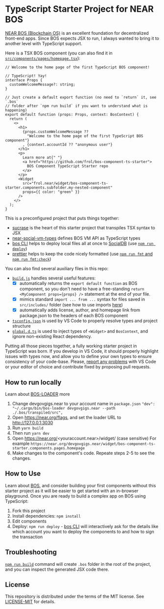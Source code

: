 # TypeScript Starter Project for NEAR BOS

[NEAR BOS (Blockchain OS)](https://docs.near.org/bos/) is an excellent foundation for decentralized front-end apps.
Since BOS expects JSX to run, I always wanted to bring it to another level with TypeScript support.

Here is a TSX BOS component (you can also find it in [`src/components/pages/homepage.tsx`](https://github.com/frol/bos-component-ts-starter/blob/main/src/components/pages/homepage.tsx)):

```tsx
// Welcome to the home page of the first TypeScript BOS component!

// TypeScript! Yay!
interface Props {
  customWelcomeMessage?: string;
}

// Just create a default export function (no need to `return` it, see `.bos`
// folder after `npm run build` if you want to understand what is happening)
export default function (props: Props, context: BosContext) {
  return (
    <>
      <h1>
        {props.customWelcomeMessage ??
          "Welcome to the home page of the first TypeScript BOS component"}
        , {context.accountId ?? "anonymous user"}
      </h1>
      <p>
        Learn more at{" "}
        <a href="https://github.com/frol/bos-component-ts-starter">
          BOS Component TypeScript Starter repo
        </a>
      </p>
      <Widget
        src="frol.near/widget/bos-component-ts-starter.components.subfolder.my-nested-component"
        props={{ color: "green" }}
      />
    </>
  );
}
```

This is a preconfigured project that puts things together:

* [sucrase](https://sucrase.io/) is the heart of this starter project that transpiles TSX syntax to JSX
* [near-social-vm-types](https://www.npmjs.com/package/near-social-vm-types) defines BOS VM API as TypeScript types
* [bos CLI](https://bos.cli.rs) helps to deploy local files all at once to [SocialDB](https://github.com/NearSocial/social-db) (use [`npm run deploy`](https://github.com/frol/bos-component-ts-starter/blob/beb7e6722c46dc53282c9e42b5388fe4ad16819e/package.json#L18))
* [prettier](https://prettier.io/) helps to keep the code nicely formatted (use [`npm run fmt` and `npm run fmt:check`](https://github.com/frol/bos-component-ts-starter/blob/beb7e6722c46dc53282c9e42b5388fe4ad16819e/package.json#L14-L15))

You can also find several auxiliary files in this repo:

* [`build.js`](https://github.com/frol/bos-component-ts-starter/blob/main/build.js) handles several useful features:
  * [x] automatically returns the `export default function` as BOS component, so you don't need to have a free-standing `return <MyComponent props={props} />` statement at the end of your file.
  * [x] mimics standard `import ... from ...` syntax for files saved in `src/includes/` folder (see how to use imports [here](https://github.com/frol/bos-component-ts-starter/blob/main/src/components/subfolder/my-nested-component.tsx))
  * [x] automatically adds license, author, and homepage link from package.json to the headers of each BOS component
* [`tsconfig.json`](https://github.com/frol/bos-component-ts-starter/blob/main/tsconfig.json) is used by VS Code to properly resolve types and project structure
* [`global.d.ts`](https://github.com/frol/bos-component-ts-starter/blob/main/global.d.ts) is used to inject types of `<Widget>` and `BosContext`, and ignore non-existing React dependency.

Putting all those pieces together, a fully working starter project in TypeScript was born.
If you develop in VS Code, it should properly highlight issues with types now, and allow you to define your own types to ensure consistency of your code-base.
Please, [report any problems](https://github.com/frol/bos-component-ts-starter/issues) with VS Code or your editor of choice and contribute fixed by proposing pull requests.

## How to run locally

Learn about [BOS-LOADER](https://docs.near.org/bos/dev/bos-loader) more

1. Change devgovgigs.near to your account name in `package.json`
   `"dev": "~/.cargo/bin/bos-loader devgovgigs.near --path ./.bos/transpiled/src",`
2. Open https://near.org/flags, and set the loader URL to http://127.0.0.1:3030
3. Run `yarn build`
4. Then run `yarn dev`
5. Open https://near.org/<youraccount.near>/widget/<component name> (case sensitive)
   For example `https://near.org/devgovgigs.near/widget/bos-component-ts-starter.components.pages.homepage`
6. Make changes to the component's code. Repeate steps 2-5 to see the changes.


## How to Use

Learn about [BOS](https://docs.near.org/bos/), and consider building your first components without this starter project as it will be easier to get started with an in-browser playground.
Once you are ready to build a complex app on BOS using TypeScript:

1. Fork this project
2. Install dependencies: `npm install`
3. Edit components
4. Deploy: `npm run deploy` - [bos CLI](https://bos.cli.rs) will interactively ask for the details like which account you want to deploy the components to and how to sign the transaction

## Troubleshooting

[`npm run build`](https://github.com/frol/bos-component-ts-starter/blob/beb7e6722c46dc53282c9e42b5388fe4ad16819e/package.json#L17) command will create `.bos` folder in the root of the project, and you can inspect the generated JSX code there.

## License

This repository is distributed under the terms of the MIT license. See [LICENSE-MIT](LICENSE-MIT) for details.
